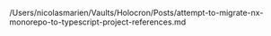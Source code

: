 /Users/nicolasmarien/Vaults/Holocron/Posts/attempt-to-migrate-nx-monorepo-to-typescript-project-references.md